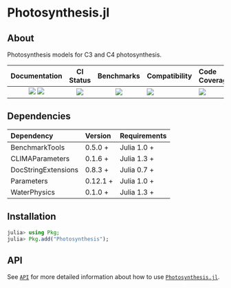 # Photosynthesis.jl

<!-- Links and shortcuts -->
[ps-url]: https://github.com/Yujie-W/Photosynthesis.jl
[ps-api]: https://yujie-w.github.io/Photosynthesis.jl/stable/API/

[dev-img]: https://img.shields.io/badge/docs-dev-blue.svg
[dev-url]: https://Yujie-W.github.io/Photosynthesis.jl/dev/

[rel-img]: https://img.shields.io/badge/docs-stable-blue.svg
[rel-url]: https://Yujie-W.github.io/Photosynthesis.jl/stable/

[st-img]: https://github.com/Yujie-W/Photosynthesis.jl/workflows/JuliaStable/badge.svg?branch=main
[st-url]: https://github.com/Yujie-W/Photosynthesis.jl/actions?query=branch%3A"main"++workflow%3A"JuliaStable"

[bm-img]: https://github.com/Yujie-W/Photosynthesis.jl/workflows/Benchmarks/badge.svg?branch=main
[bm-url]: https://github.com/Yujie-W/Photosynthesis.jl/actions?query=branch%3A"main"++workflow%3A"Benchmarks"

[min-img]: https://github.com/Yujie-W/Photosynthesis.jl/workflows/Julia-1.3/badge.svg?branch=main
[min-url]: https://github.com/Yujie-W/Photosynthesis.jl/actions?query=branch%3A"main"++workflow%3A"Julia-1.3"

[cov-img]: https://codecov.io/gh/Yujie-W/Photosynthesis.jl/branch/main/graph/badge.svg
[cov-url]: https://codecov.io/gh/Yujie-W/Photosynthesis.jl

## About

Photosynthesis models for C3 and C4 photosynthesis.

| Documentation                                   | CI Status             | Benchmarks            | Compatibility           | Code Coverage           |
|:-----------------------------------------------:|:---------------------:|:---------------------:|:------------------------|:------------------------|
| [![][dev-img]][dev-url] [![][rel-img]][rel-url] | [![][st-img]][st-url] | [![][bm-img]][bm-url] | [![][min-img]][min-url] | [![][cov-img]][cov-url] |




## Dependencies

| Dependency          | Version  | Requirements |
|:--------------------|:---------|:-------------|
| BenchmarkTools      | 0.5.0 +  | Julia 1.0 +  |
| CLIMAParameters     | 0.1.6 +  | Julia 1.3 +  |
| DocStringExtensions | 0.8.3 +  | Julia 0.7 +  |
| Parameters          | 0.12.1 + | Julia 1.0 +  |
| WaterPhysics        | 0.1.0 +  | Julia 1.3 +  |




## Installation
```julia
julia> using Pkg;
julia> Pkg.add("Photosynthesis");
```




## API
See [`API`][ps-api] for more detailed information about how to use [`Photosynthesis.jl`][ps-url].

